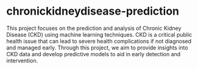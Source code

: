# chronickidneydisease-prediction

This project focuses on the prediction and analysis of Chronic Kidney Disease (CKD) using machine learning techniques. CKD is a critical public health issue that can lead to severe health complications if not diagnosed and managed early. Through this project, we aim to provide insights into CKD data and develop predictive models to aid in early detection and intervention.
